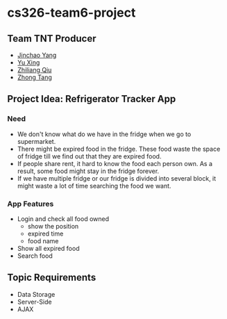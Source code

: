 # cs326-team6-project

## Team TNT Producer
* [Jinchao Yang](./team/JINCHAO_YANG.md)
* [Yu Xing](./team/YU_XING.md)
* [Zhiliang Qiu](./team/ZHILIANG_QIU.md	)
* [Zhong Tang](./team/ZHONG_TANG.md)

## Project Idea: Refrigerator Tracker App
### Need
* We don't know what do we have in the fridge when we go to supermarket.
* There might be expired food in the fridge. These food waste the space of fridge till we find out that they are expired food.
* If people share rent, it hard to know the food each person own. As a result, some food might stay in the fridge forever.
* If we have multiple fridge or our fridge is divided into several block, it might waste a lot of time searching the food we want.

### App Features
* Login and check all food owned 
   * show the position
   * expired time
   * food name
* Show all expired food
* Search food

## Topic Requirements
* Data Storage
* Server-Side
* AJAX
